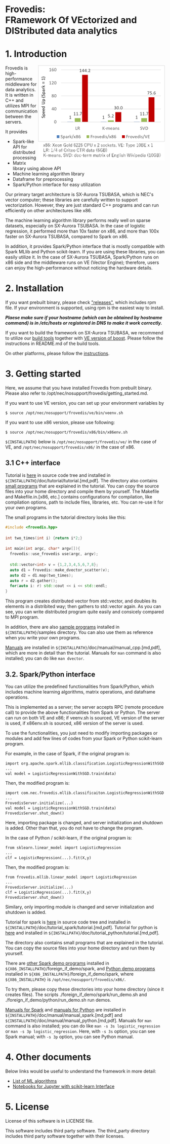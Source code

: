 Frovedis:  
FRamework Of VEctorized and DIStributed data analytics
===

# 1. Introduction

<img src="doc/misc/eval.png" align="right" width=400/>
Frovedis is high-performance middleware for data analytics. It is
written in C++ and utilizes MPI for communication between the servers.

It provides

- Spark-like API for distributed processing
- Matrix library using above API
- Machine learning algorithm library
- Dataframe for preprocessing
- Spark/Python interface for easy utilization

Our primary target architecture is SX-Aurora TSUBASA, which is NEC's
vector computer; these libraries are carefully written to support
vectorization. However, they are just standard C++ programs and can
run efficiently on other architectures like x86.

The machine learning algorithm library performs really well on sparse
datasets, especially on SX-Aurora TSUBASA. In the case of logistic
regression, it performed more than 10x faster on x86, and more than
100x faster on SX-Aurora TSUBASA, compared to Spark on x86.

In addition, it provides Spark/Python interface that is mostly
compatible with Spark MLlib and Python scikit-learn. If you are using
these libraries, you can easily utilize it. In the case of SX-Aurora
TSUBASA, Spark/Python runs on x86 side and the middleware runs on VE
(Vector Engine); therefore, users can enjoy the high-performance
without noticing the hardware details.

# 2. Installation

If you want prebuilt binary, please check
["releases"](https://github.com/frovedis/frovedis/releases),
which includes rpm file. If your environment is supported, using rpm
is the easiest way to install.

***Plaese make sure if your hostname (which can be obtained by hostname
command) is in /etc/hosts or registered in DNS to make it work correctly.***

If you want to build the framework on SX-Aurora TSUBASA, we recommend
to utilize our [build tools](https://github.com/frovedis/packaging)
together with [VE version of boost](https://github.com/frovedis/boost-ve).
Please follow the instructions in README.md of the build tools.

On other platforms, please follow the [instructions](doc/misc/how_to_build.md).

# 3. Getting started

Here, we assume that you have installed Frovedis from prebuilt binary.
Please also refer to /opt/nec/nosupport/frovedis/getting_started.md.

If you want to use VE version, you can set up your environment
variables by

    $ source /opt/nec/nosupport/frovedis/ve/bin/veenv.sh

If you want to use x86 version, please use following:

    $ source /opt/nec/nosupport/frovedis/x86/bin/x86env.sh

`${INSTALLPATH}` below is
`/opt/nec/nosupport/frovedis/ve/` in the case of VE, and
`/opt/nec/nosupport/frovedis/x86/` in the case of x86. 

## 3.1 C++ interface

Tutorial is [here](doc/tutorial/tutorial.md) in source code tree and
installed in `${INSTALLPATH}`/doc/tutorial/tutorial.[md,pdf]. 
The directory also contains [small programs](doc/tutorial/src)
that are explained in the tutorial. You can copy the source files into
your home directory and compile them by yourself. The Makefile and
Makefile.in.[x86, etc.] contains configurations for compilation, like
compilation options, path to include files, libraries, etc. You can
re-use it for your own programs.

The small programs in the tutorial directory looks like this:

```cpp
#include <frovedis.hpp>

int two_times(int i) {return i*2;}

int main(int argc, char* argv[]){
  frovedis::use_frovedis use(argc, argv);

  std::vector<int> v = {1,2,3,4,5,6,7,8};
  auto d1 = frovedis::make_dvector_scatter(v);
  auto d2 = d1.map(two_times);
  auto r = d2.gather();
  for(auto i: r) std::cout << i << std::endl;
}
```

This program creates distributed vector from std::vector, and doubles
its elements in a distribited way; then gathers to std::vector again.
As you can see, you can write distributed program quite easily and
consicely compared to MPI program.

In addition, there are also [sample programs](samples/) installed
in `${INSTALLPATH}`/samples directory. You can also use them as
reference when you write your own programs.

[Manuals](doc/manual/manual_cpp.md) are installed in
`${INSTALLPATH}`/doc/manual/manual_cpp.[md,pdf], which are more in
detail than the tutorial. Manuals for `man` command is also installed;
you can do like `man dvector`.

## 3.2. Spark/Python interface

You can utilize the predefined functionalities from Spark/Python,
which includes machine learning algorithms, matrix operations, and
dataframe operations.

This is implemented as a server; the server accepts RPC (remote
procedure call) to provide the above functionalities from Spark or
Python. The server can run on both VE and x86; if veenv.sh is
sourced, VE version of the server is used, if x86env.sh is sourced,
x86 version of the server is used.

To use the functionalities, you just need to modify importing packages
or modules and add few lines of codes from your Spark or Python
scikit-learn program.

For example, in the case of Spark, if the original program is:

    import org.apache.spark.mllib.classification.LogisticRegressionWithSGD
    ...
    val model = LogisticRegressionWithSGD.train(data)

Then, the modified program is:

    import com.nec.frovedis.mllib.classificaiton.LogisticRegressionWithSGD 
    ...
    FrovedisServer.initialize(...)
    val model = LogisticRegressionWithSGD.train(data)
    FrovedisServer.shut_down()

Here, importing package is changed, and server initialization and
shutdown is added. Other than that, you do not have to change the program.

In the case of Python / scikit-learn, if the original program is:

    from sklearn.linear_model import LogisticRegression
    ...
    clf = LogisticRegression(...).fit(X,y)

Then, the modified program is:

    from frovedis.mllib.linear_model import LogisticRegression
    ...
    FrovedisServer.initialize(...)
    clf = LogisticRegression(...).fit(X,y)
    FrovedisServer.shut_down()

Similary, only importing module is changed and server initialization
and shutdown is added. 

Tutorial for spark is [here](doc/tutorial_spark/tutorial_spark.md) in
source code tree and installed in
`${INSTALLPATH}`/doc/tutorial_spark/tutorial.[md,pdf].
Tutorial for python is [here](doc/tutorial_python/tutorial_python.md)
and installed in `${INSTALLPATH}`/doc/tutorial_python/tutorial.[md,pdf].

The directory also contains small programs that are explained in the
tutorial. You can copy the source files into your home directory and
run them by yourself. 

There are [other Spark demo programs](./src/foreign_if/spark/examples/) 
installed in `${X86_INSTALLPATH}`/foreign_if_demo/spark, and
[Python demo programs](./src/foreign_if/python/examples/) installed in 
`${X86_INSTALLPATH}`/foreign_if_demo/spark, where `${X86_INSTALLPATH}`
is `/opt/nec/nosupport/frovedis/x86/`.

To try them, please copy these directories into your home directory
(since it creates files). The scripts ./foreign_if_demo/spark/run_demo.sh 
and ./foreign_if_demo/python/run_demo.sh run demos. 

[Manuals for Spark](doc/manual/manual_spark.md) and
[manuals for Python](doc/manual/manual_python.md) 
are installed in
`${INSTALLPATH}`/doc/manual/manual_spark.[md,pdf] and 
`${INSTALLPATH}`/doc/manual/manual_python.[md,pdf]. 
Manuals for `man` command is also installed;
you can do like `man -s 3s logistic_regression` or 
`man -s 3p logistic_regression`.
Here, with `-s 3s` option, you can see Spark manual; 
with `-s 3p` option, you can see Python manual. 

# 4. Other documents

Below links would be useful to understand the framework in more detail:
- [List of ML algorithms](doc/misc/ml_algorithms.md)
- [Notebooks for Jupyter with scikit-learn Interface](doc/notebook)

# 5. License

License of this software is in LICENSE file. 

This software includes third party software. The third_party directory
includes third party software together with their licenses. 

